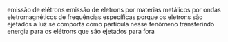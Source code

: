 
emissão de elétrons
	emissão de eletrons por materias metálicos por ondas eletromagnéticos de frequências específicas
porque os eletrons são ejetados
	a luz se comporta como partícula nesse fenômeno transferindo energia para os elétrons que são ejetados para fora

